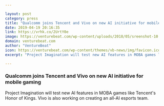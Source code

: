 ```yaml
---

layout: post
category: press
title: "Qualcomm joins Tencent and Vivo on new AI initiative for mobile gaming"
date: 2019-04-19 20:16:35
link: https://vrhk.co/2UrtY0e
image: https://venturebeat.com/wp-content/uploads/2018/05/sreenshot-10.png?w=1200&strip=all
domain: venturebeat.com
author: "VentureBeat"
icon: https://venturebeat.com/wp-content/themes/vb-news/img/favicon.ico
excerpt: "Project Imagination will test new AI features in MOBA games like Tencent's Honor of Kings. Vivo is also working on creating an all-AI esports team."

---
```


### Qualcomm joins Tencent and Vivo on new AI initiative for mobile gaming

Project Imagination will test new AI features in MOBA games like Tencent's Honor of Kings. Vivo is also working on creating an all-AI esports team.